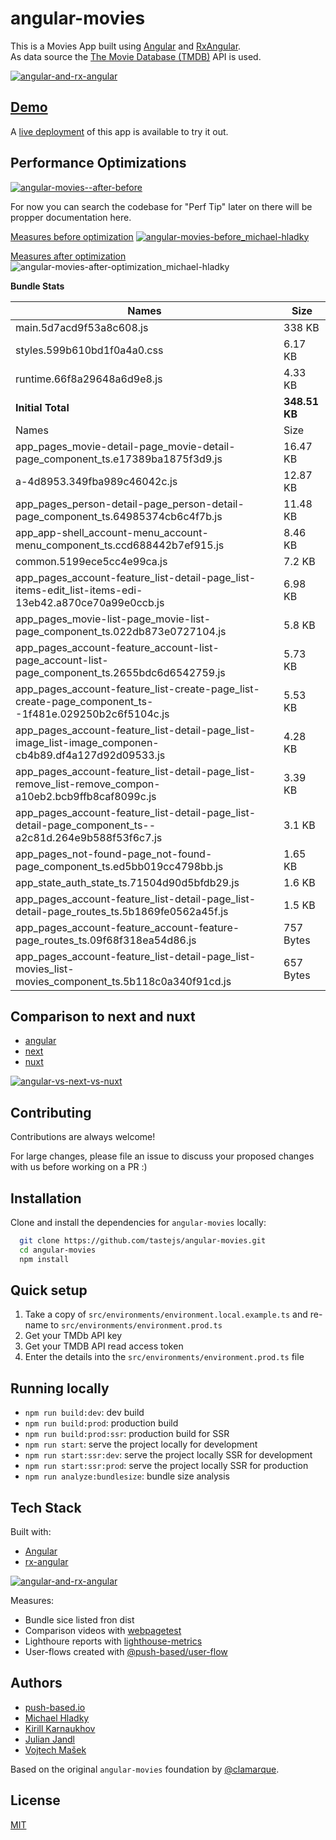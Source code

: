 # angular-movies

This is a Movies App built using [Angular](https://angular.io) and [RxAngular](https://github.com/rx-angular/rx-angular).  
As data source the [The Movie Database (TMDB)](https://www.themoviedb.org/) API is used.  

[![angular-and-rx-angular](https://user-images.githubusercontent.com/10064416/154189195-c32cbdec-b061-46a5-8590-a9e3d8dc050a.png)](https://www.rx-angular.io/)


## [Demo](https://angular-movies-a12d3.web.app/list/category/popular)

A [live deployment](https://angular-movies-a12d3.web.app/list/category/popular) of this app is available to try it out.


## Performance Optimizations 


[![angular-movies--after-before](https://user-images.githubusercontent.com/10064416/155904454-f70b5bb5-6591-497a-9d21-dca0e2940566.gif)](https://www.webpagetest.org/video/compare.php?tests=220216_BiDcPP_CVM,220216_AiDcBN_ETK)


For now you can search the codebase for "Perf Tip" later on there will be propper documentation here.


[Measures before optimization](https://lighthouse-metrics.com/checks/9ddeb46e-2c28-453c-b719-cf080a01b13c)
[![angular-movies-before_michael-hladky](https://user-images.githubusercontent.com/10064416/137785051-1cf9f63a-e803-4d92-a952-c327b7628530.PNG)](https://lighthouse-metrics.com/checks/9ddeb46e-2c28-453c-b719-cf080a01b13c)


[Measures after optimization](https://lighthouse-metrics.com/checks/6a888a17-b17b-46a6-abc9-e605b73a530c/runs/503701ad-36aa-43ad-8de3-cb40e775c770)
![angular-movies-after-optimization_michael-hladky](https://user-images.githubusercontent.com/10064416/146446241-ad9eeed4-b0a4-44a2-a88e-4ea7c97e1acf.PNG)


**Bundle Stats**




















<!-- bundle-stats-start -->
| Names             |       Size |
| ---               | ---        |
| main.5d7acd9f53a8c608.js           | 338 KB |
| styles.599b610bd1f0a4a0.css           | 6.17 KB |
| runtime.66f8a29648a6d9e8.js           | 4.33 KB |
  | **Initial Total** | **348.51 KB** |
  | Names             |       Size |
| app_pages_movie-detail-page_movie-detail-page_component_ts.e17389ba1875f3d9.js           | 16.47 KB |
| a-4d8953.349fba989c46042c.js           | 12.87 KB |
| app_pages_person-detail-page_person-detail-page_component_ts.64985374cb6c4f7b.js           | 11.48 KB |
| app_app-shell_account-menu_account-menu_component_ts.ccd688442b7ef915.js           | 8.46 KB |
| common.5199ece5cc4e99ca.js           | 7.2 KB |
| app_pages_account-feature_list-detail-page_list-items-edit_list-items-edi-13eb42.a870ce70a99e0ccb.js           | 6.98 KB |
| app_pages_movie-list-page_movie-list-page_component_ts.022db873e0727104.js           | 5.8 KB |
| app_pages_account-feature_account-list-page_account-list-page_component_ts.2655bdc6d6542759.js           | 5.73 KB |
| app_pages_account-feature_list-create-page_list-create-page_component_ts--1f481e.029250b2c6f5104c.js           | 5.53 KB |
| app_pages_account-feature_list-detail-page_list-image_list-image_componen-cb4b89.df4a127d92d09533.js           | 4.28 KB |
| app_pages_account-feature_list-detail-page_list-remove_list-remove_compon-a10eb2.bcb9ffb8caf8099c.js           | 3.39 KB |
| app_pages_account-feature_list-detail-page_list-detail-page_component_ts--a2c81d.264e9b588f53f6c7.js           | 3.1 KB |
| app_pages_not-found-page_not-found-page_component_ts.ed5bb019cc4798bb.js           | 1.65 KB |
| app_state_auth_state_ts.71504d90d5bfdb29.js           | 1.6 KB |
| app_pages_account-feature_list-detail-page_list-detail-page_routes_ts.5b1869fe0562a45f.js           | 1.5 KB |
| app_pages_account-feature_account-feature-page_routes_ts.09f68f318ea54d86.js           | 757 Bytes |
| app_pages_account-feature_list-detail-page_list-movies_list-movies_component_ts.5b118c0a340f91cd.js           | 657 Bytes |
<!-- bundle-stats-end -->





















## Comparison to next and nuxt

- [angular](https://angular-movies-a12d3.web.app/list/category/popular)
- [next](https://movies.zaps.dev/?category=Popular&page=1)
- [nuxt](https://movies.jason.codes/movie/category/popular)

[![angular-vs-next-vs-nuxt](https://user-images.githubusercontent.com/10064416/155904543-333e1c25-7c01-470a-b399-40eee4c9d02c.gif)](https://www.webpagetest.org/video/compare.php?tests=220216_AiDcBJ_EAA,220216_BiDcER_CDY,220216_BiDc68_CDZ)

## Contributing

Contributions are always welcome! 

For large changes, please file an issue to discuss your proposed changes with us before working on a PR :)

## Installation 

Clone and install the dependencies for `angular-movies` locally:

```bash 
  git clone https://github.com/tastejs/angular-movies.git
  cd angular-movies 
  npm install
```

## Quick setup

1. Take a copy of `src/environments/environment.local.example.ts` and re-name to `src/environments/environment.prod.ts` 
2. Get your TMDb API key
3. Get your TMDB API read access token
4. Enter the details into the `src/environments/environment.prod.ts` file
    
## Running locally

* `npm run build:dev`: dev build
* `npm run build:prod`: production build
* `npm run build:prod:ssr`: production build for SSR
* `npm run start`: serve the project locally for development
* `npm run start:ssr:dev`: serve the project locally SSR for development
* `npm run start:ssr:prod`: serve the project locally SSR for production
* `npm run analyze:bundlesize`: bundle size analysis 

## Tech Stack

Built with: 

* [Angular](https://angular.io)
* [rx-angular](https://github.com/rx-angular/rx-angular)

[![angular-and-rx-angular](https://user-images.githubusercontent.com/10064416/154189195-c32cbdec-b061-46a5-8590-a9e3d8dc050a.png)](https://www.rx-angular.io/)

Measures:
* Bundle sice listed fron dist
* Comparison videos with [webpagetest](https://www.webpagetest.org)
* Lighthoure reports with [lighthouse-metrics](https://lighthouse-metrics.com)
* User-flows created with [@push-based/user-flow](https://www.npmjs.com/package/@push-based/user-flow)

## Authors

- [push-based.io](https://push-based.io)
- [Michael Hladky](https://github.com/BioPhoton)
- [Kirill Karnaukhov](https://github.com/Karnaukhov-kh)
- [Julian Jandl](https://github.com/HoebbelsB)
- [Vojtech Mašek](https://github.com/vmasek)


Based on the original `angular-movies` foundation by [@clamarque](https://github.com/clamarque/angular-movies).
  
## License

[MIT](https://choosealicense.com/licenses/mit/)
